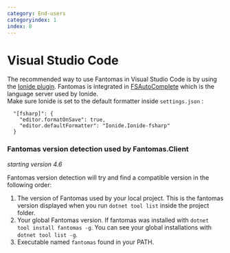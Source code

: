 ```yaml
---
category: End-users
categoryindex: 1
index: 8
---
```

# Visual Studio Code
The recommended way to use Fantomas in Visual Studio Code is by using the [Ionide plugin](http://ionide.io/). Fantomas is integrated in [FSAutoComplete](https://github.com/fsharp/FsAutoComplete/) which is the language server used by Ionide.  
Make sure Ionide is set to the default formatter inside `settings.json` :

```
  "[fsharp]": {
    "editor.formatOnSave": true,
    "editor.defaultFormatter": "Ionide.Ionide-fsharp"
  }
```

### Fantomas version detection used by Fantomas.Client

*starting version 4.6*

Fantomas version detection will try and find a compatible version in the following order:

1. The version of Fantomas used by your local project. This is the fantomas version displayed when you run `dotnet tool list` inside the project folder.  
2. Your global Fantomas version. If fantomas was installed with `dotnet tool install fantomas -g`. You can see your global installations with `dotnet tool list -g`.  
3. Executable named `fantomas` found in your PATH.

<fantomas-nav previous="./VisualStudio.html" next="./FAQ.html"></fantomas-nav>

